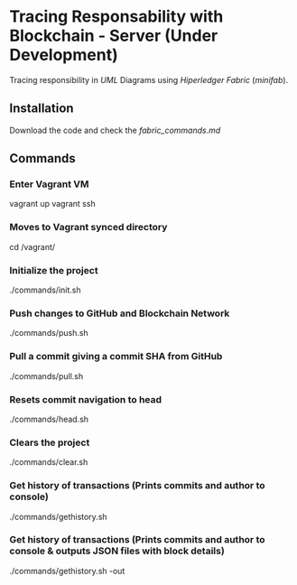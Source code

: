 # Tracing Responsability with Blockchain - Server (Under Development)

Tracing responsibility in _UML_ Diagrams using *Hiperledger Fabric* (_minifab_).

## Installation

Download the code and check the *fabric_commands.md*

## Commands

### Enter Vagrant VM
vagrant up
vagrant ssh

### Moves to Vagrant synced directory
cd /vagrant/

### Initialize the project
./commands/init.sh

### Push changes to GitHub and Blockchain Network
./commands/push.sh

### Pull a commit giving a commit SHA from GitHub
./commands/pull.sh

### Resets commit navigation to head
./commands/head.sh

### Clears the project
./commands/clear.sh

### Get history of transactions (Prints commits and author to console)
./commands/gethistory.sh

### Get history of transactions (Prints commits and author to console & outputs JSON files with block details)
./commands/gethistory.sh -out
